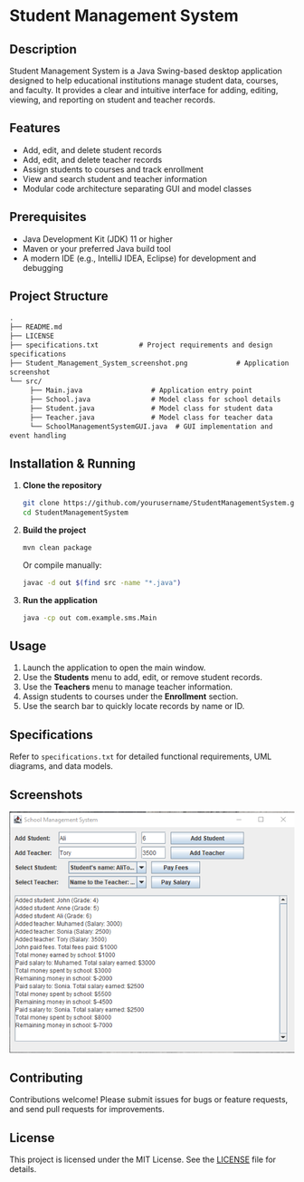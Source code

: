 # Student Management System

## Description

Student Management System is a Java Swing-based desktop application designed to help educational institutions manage student data, courses, and faculty. It provides a clear and intuitive interface for adding, editing, viewing, and reporting on student and teacher records.

## Features

* Add, edit, and delete student records
* Add, edit, and delete teacher records
* Assign students to courses and track enrollment
* View and search student and teacher information
* Modular code architecture separating GUI and model classes

## Prerequisites

* Java Development Kit (JDK) 11 or higher
* Maven or your preferred Java build tool
* A modern IDE (e.g., IntelliJ IDEA, Eclipse) for development and debugging

## Project Structure

```
.
├── README.md
├── LICENSE
├── specifications.txt          # Project requirements and design specifications
├── Student_Management_System_screenshot.png            # Application screenshot
└── src/
     ├── Main.java                 # Application entry point
     ├── School.java               # Model class for school details
     ├── Student.java              # Model class for student data
     ├── Teacher.java              # Model class for teacher data
     └── SchoolManagementSystemGUI.java  # GUI implementation and event handling
```

## Installation & Running

1. **Clone the repository**

   ```bash
   git clone https://github.com/yourusername/StudentManagementSystem.git
   cd StudentManagementSystem
   ```

2. **Build the project**

   ```bash
   mvn clean package
   ```

   Or compile manually:

   ```bash
   javac -d out $(find src -name "*.java")
   ```

3. **Run the application**

   ```bash
   java -cp out com.example.sms.Main
   ```

## Usage

1. Launch the application to open the main window.
2. Use the **Students** menu to add, edit, or remove student records.
3. Use the **Teachers** menu to manage teacher information.
4. Assign students to courses under the **Enrollment** section.
5. Use the search bar to quickly locate records by name or ID.

## Specifications

Refer to `specifications.txt` for detailed functional requirements, UML diagrams, and data models.

## Screenshots

<img src="Student_Management_System_screenshot.png" alt="Student Management System Screenshot" width="600"/>

## Contributing

Contributions welcome! Please submit issues for bugs or feature requests, and send pull requests for improvements.

## License

This project is licensed under the MIT License. See the [LICENSE](/LICENSE) file for details.
